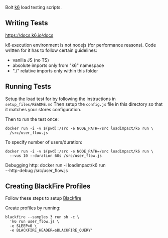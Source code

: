 Bolt [k6](https://github.com/loadimpact/k6) load testing scripts.

## Writing Tests

https://docs.k6.io/docs

k6 execution environment is not nodejs (for performance reasons).
Code written for it has to follow certain guidelines:

- vanilla JS (no TS)
- absolute imports only from "k6" namespace
- "./" relative imports only within this folder

## Running Tests

Setup the load test for by following the instructions in `setup_files/README.md`
Then setup the `config.js` file in this directory so that it matches your stores configuration.

Then to run the test once:

    docker run -i -v $(pwd):/src -e NODE_PATH=/src loadimpact/k6 run \
      /src/user_flow.js

To specify number of users/duration:

    docker run -i -v $(pwd):/src -e NODE_PATH=/src loadimpact/k6 run \
      --vus 10 --duration 60s /src/user_flow.js

Debugging http:
    docker run -i loadimpact/k6 run \
      --http-debug /src/user_flow.js

## Creating BlackFire Profiles 
Follow these steps to setup [Blackfire](https://www.notion.so/boltteam/Blackfire-17f549490e084c7a98097d7b37d2d0fd)

Create profiles by running: 

    blackfire --samples 3 run sh -c \
      'k6 run user_flow.js \
      -e SLEEP=0 \
      -e BLACKFIRE_HEADER=$BLACKFIRE_QUERY'

